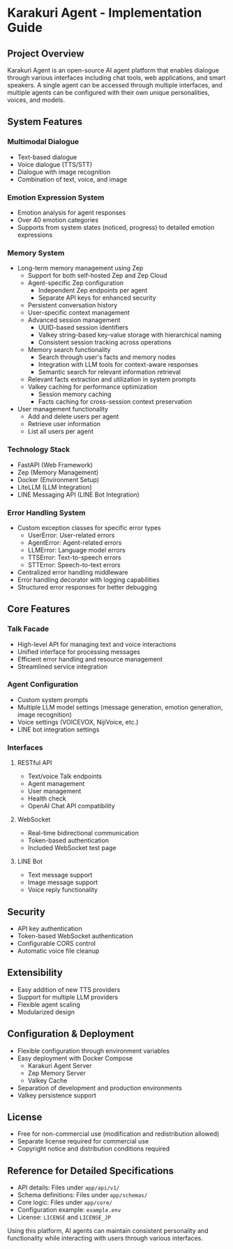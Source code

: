 # Karakuri Agent - Implementation Guide

## Project Overview
Karakuri Agent is an open-source AI agent platform that enables dialogue through various interfaces including chat tools, web applications, and smart speakers. A single agent can be accessed through multiple interfaces, and multiple agents can be configured with their own unique personalities, voices, and models.

## System Features

### Multimodal Dialogue
- Text-based dialogue
- Voice dialogue (TTS/STT)
- Dialogue with image recognition
- Combination of text, voice, and image

### Emotion Expression System
- Emotion analysis for agent responses
- Over 40 emotion categories
- Supports from system states (noticed, progress) to detailed emotion expressions

### Memory System
- Long-term memory management using Zep
  - Support for both self-hosted Zep and Zep Cloud
  - Agent-specific Zep configuration
    - Independent Zep endpoints per agent
    - Separate API keys for enhanced security
  - Persistent conversation history
  - User-specific context management
  - Advanced session management
    - UUID-based session identifiers
    - Valkey string-based key-value storage with hierarchical naming
    - Consistent session tracking across operations
  - Memory search functionality
    - Search through user's facts and memory nodes
    - Integration with LLM tools for context-aware responses
    - Semantic search for relevant information retrieval
  - Relevant facts extraction and utilization in system prompts
  - Valkey caching for performance optimization
    - Session memory caching
    - Facts caching for cross-session context preservation
- User management functionality
  - Add and delete users per agent
  - Retrieve user information
  - List all users per agent

### Technology Stack
- FastAPI (Web Framework)
- Zep (Memory Management)
- Docker (Environment Setup)
- LiteLLM (LLM Integration)
- LINE Messaging API (LINE Bot Integration)

### Error Handling System
- Custom exception classes for specific error types
  - UserError: User-related errors
  - AgentError: Agent-related errors
  - LLMError: Language model errors
  - TTSError: Text-to-speech errors
  - STTError: Speech-to-text errors
- Centralized error handling middleware
- Error handling decorator with logging capabilities
- Structured error responses for better debugging

## Core Features

### Talk Facade
- High-level API for managing text and voice interactions
- Unified interface for processing messages
- Efficient error handling and resource management
- Streamlined service integration

### Agent Configuration
- Custom system prompts
- Multiple LLM model settings (message generation, emotion generation, image recognition)
- Voice settings (VOICEVOX, NijiVoice, etc.)
- LINE bot integration settings

### Interfaces
1. RESTful API
   - Text/voice Talk endpoints
   - Agent management
   - User management
   - Health check
   - OpenAI Chat API compatibility

2. WebSocket
   - Real-time bidirectional communication
   - Token-based authentication
   - Included WebSocket test page

3. LINE Bot
   - Text message support
   - Image message support
   - Voice reply functionality

## Security
- API key authentication
- Token-based WebSocket authentication
- Configurable CORS control
- Automatic voice file cleanup

## Extensibility
- Easy addition of new TTS providers
- Support for multiple LLM providers
- Flexible agent scaling
- Modularized design

## Configuration & Deployment
- Flexible configuration through environment variables
- Easy deployment with Docker Compose
  - Karakuri Agent Server
  - Zep Memory Server
  - Valkey Cache
- Separation of development and production environments
- Valkey persistence support

## License
- Free for non-commercial use (modification and redistribution allowed)
- Separate license required for commercial use
- Copyright notice and distribution conditions required

## Reference for Detailed Specifications
- API details: Files under `app/api/v1/`
- Schema definitions: Files under `app/schemas/`
- Core logic: Files under `app/core/`
- Configuration example: `example.env`
- License: `LICENSE` and `LICENSE_JP`

Using this platform, AI agents can maintain consistent personality and functionality while interacting with users through various interfaces.
